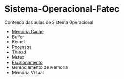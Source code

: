 # Sistema-Operacional-Fatec

Conteúdo das aulas de Sistema Operacional

- <a href="/memoria-cache/README.md">Memória Cache</a>
- <a href=""></a>Buffer
- <a href=""></a>Kernel
- <a href="/pocessos/README.md">Pocessos</a>
- <a href="/thread/README.md">Thread</a>
- <a href=""></a>Mutex
- <a href="/escalonamento/README.md">Escalonamento</a>
- <a href=""></a>Gerenciamento de Memória
- <a href=""></a>Memória Virtual

<!-- tópicos ainda sem link pois os conteúdos ainda não foram refinados  -->
